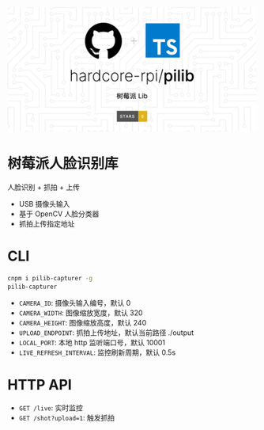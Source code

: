 ![pilib](https://raw.githubusercontent.com/hardcore-rpi/pilib/main/doc/pilib.png)

# 树莓派人脸识别库

人脸识别 + 抓拍 + 上传

- USB 摄像头输入
- 基于 OpenCV 人脸分类器
- 抓拍上传指定地址

# CLI

```bash
cnpm i pilib-capturer -g
pilib-capturer
```

- `CAMERA_ID`: 摄像头输入编号，默认 0
- `CAMERA_WIDTH`: 图像缩放宽度，默认 320
- `CAMERA_HEIGHT`: 图像缩放高度，默认 240
- `UPLOAD_ENDPOINT`: 抓拍上传地址，默认当前路径 ./output
- `LOCAL_PORT`: 本地 http 监听端口号，默认 10001
- `LIVE_REFRESH_INTERVAL`: 监控刷新周期，默认 0.5s

# HTTP API

- `GET /live`: 实时监控
- `GET /shot?upload=1`: 触发抓拍
